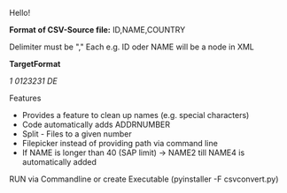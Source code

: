 Hello!

**Format of CSV-Source file:**
ID,NAME,COUNTRY

Delimiter must be ","
Each e.g. ID oder NAME will be a node in XML

**TargetFormat**
<dataroot>
	<Address>
		<ADDRNUMBER>1</ADDRNUMBER>
		<ID>0123231</ID>
		<Country>DE</Country>
	</Address>
 <dataroot>

Features
 * Provides a feature to clean up names (e.g. special characters)
 * Code automatically adds ADDRNUMBER
 * Split - Files to a given number
 * Filepicker instead of providing path via command line
 * If NAME is longer than 40 (SAP limit) -> NAME2 till NAME4 is automatically added

 
RUN via Commandline or create Executable (pyinstaller -F csvconvert.py)
